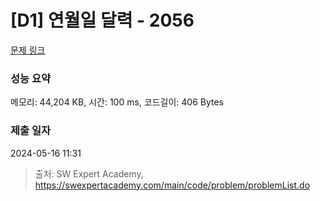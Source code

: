 # [D1] 연월일 달력 - 2056 

[문제 링크](https://swexpertacademy.com/main/code/problem/problemDetail.do?contestProbId=AV5QLkdKAz4DFAUq) 

### 성능 요약

메모리: 44,204 KB, 시간: 100 ms, 코드길이: 406 Bytes

### 제출 일자

2024-05-16 11:31



> 출처: SW Expert Academy, https://swexpertacademy.com/main/code/problem/problemList.do